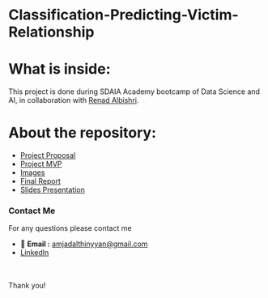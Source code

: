 # Classification-Predicting-Victim-Relationship


# What is inside:
This project is done during SDAIA Academy bootcamp of Data Science and AI, in collaboration with [Renad Albishri](https://github.com/renad-albishri).
# About the repository:
- [Project Proposal](https://github.com/amjadalth/Predicting-Victim-Relasionship-Classification-Project/blob/main/Predicting%20Victim%20Relationship%20Classification%20Proposal.md)
- [Project MVP](https://github.com/amjadalth/Predicting-Victim-Relasionship-Classification-Project/blob/main/Predicting%20Victim%20Relationship%20Classification%20MVP.md)
- [Images](https://github.com/amjadalth/Predicting-Victim-Relasionship-Classification-Project/tree/main/Images)
- [Final Report](https://github.com/amjadalth/Predicting-Victim-Relasionship-Classification-Project/blob/main/Predicting%20Victim%20Relationship%20Report.md)
- [Slides Presentation]()


### Contact Me
For any questions please contact me <br/>
- 📧 **Email :** amjadalthinyyan@gmail.com <br/>
- [LinkedIn](www.linkedin.com/in/Amjad-Althinyyan)

<br/><br/>
Thank you!



